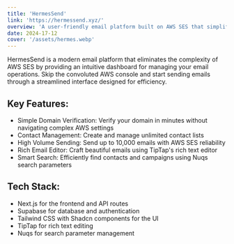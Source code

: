 ```yaml
---
title: 'HermesSend'
link: 'https://hermessend.xyz/'
overview: 'A user-friendly email platform built on AWS SES that simplifies domain verification and email campaigns.'
date: 2024-17-12
cover: '/assets/hermes.webp'
---
```


HermesSend is a modern email platform that eliminates the complexity of AWS SES by providing an intuitive dashboard for managing your email operations. Skip the convoluted AWS console and start sending emails through a streamlined interface designed for efficiency.

## Key Features:

- Simple Domain Verification: Verify your domain in minutes without navigating complex AWS settings
- Contact Management: Create and manage unlimited contact lists
- High Volume Sending: Send up to 10,000 emails with AWS SES reliability
- Rich Email Editor: Craft beautiful emails using TipTap's rich text editor
- Smart Search: Efficiently find contacts and campaigns using Nuqs search parameters

## Tech Stack:

- Next.js for the frontend and API routes
- Supabase for database and authentication
- Tailwind CSS with Shadcn components for the UI
- TipTap for rich text editing
- Nuqs for search parameter management


